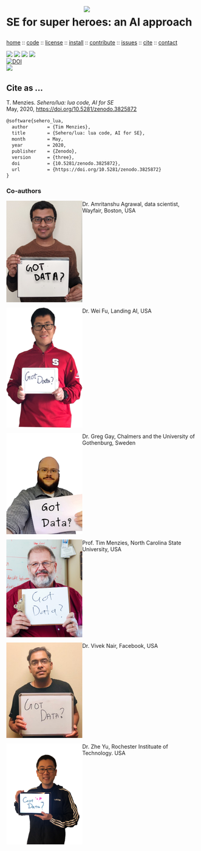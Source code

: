 <a class=sehero name=top><img align=right width=300
src="https://cdn.pixabay.com/photo/2019/08/01/21/40/spiderman-4378357_1280.png"><h1>
SE for super heroes: an AI approach
</h1><p> <a
href="https://github.com/sehero/lua/blob/master/README.md">home</a> :: <a
href="https://github.com/sehero/lua">code</a> :: <a
href="https://github.com/sehero/lua/blob/master/LICENSE">license</a> :: <a
href="https://github.com/sehero/lua/blob/master/INSTALL.md#top">install</a> :: <a
href="https://github.com/sehero/lua/blob/master/CODE_OF_CONDUCT.md#top">contribute</a> :: <a
href="https://github.com/sehero/lua/issues">issues</a> :: <a
href="https://github.com/sehero/lua/blob/master/CITATION.md#top">cite</a> :: <a
href="https://github.com/sehero/lua/blob/master/CONTACT.md#top">contact</a> </p><p> 
<img src="https://img.shields.io/badge/license-mit-red">   
<img src="https://img.shields.io/badge/language-lua-orange">    
<img src="https://img.shields.io/badge/purpose-ai,se-blueviolet">  
<img src="https://img.shields.io/badge/platform-mac,*nux-informational"><br>
<a href="https://zenodo.org/badge/latestdoi/263210595"><img src="https://zenodo.org/badge/263210595.svg" alt="DOI"></a><br>
<img src="https://travis-ci.org/sehero/src.svg?branch=master"><br>  
</p>


## Cite as ...

T. Menzies. 
_Sehero/lua: lua code, AI for SE_    
May, 2020, 
https://doi.org/10.5281/zenodo.3825872

```bitex
@software{sehero_lua,
  author       = {Tim Menzies},
  title        = {Sehero/lua: lua code, AI for SE},
  month        = May,
  year         = 2020,
  publisher    = {Zenodo},
  version      = {three},
  doi          = {10.5281/zenodo.3825872},
  url          = {https://doi.org/10.5281/zenodo.3825872}
}
```

### Co-authors

<p>
<img align=left width=200 src="doc/etc/img/amrit.jpg">
Dr. Amritanshu Agrawal, data scientist, Wayfair, Boston, USA
<br clear=all>


<p>
<img align=left width=200 src="doc/etc/img/weifu.jpg">
Dr. Wei Fu, Landing AI, USA
<br clear=all>

<p>
<img align=left width=200 src="doc/etc/img/greggay.png">
Dr. Greg Gay, Chalmers and the University of Gothenburg, Sweden
<br clear=all>

<p>
<img align=left width=200 src="doc/etc/img/timmenzies.jpg">
Prof. Tim Menzies, North Carolina State University, USA 
<br clear=all>

<p>
<img align=left width=200 src="doc/etc/img/viveknair.jpg">
Dr. Vivek Nair,  Facebook, USA
<br clear=all>

<p>
<img align=left width=200 src="doc/etc/img/zheyu.png">
Dr. Zhe Yu, Rochester Instituate of Technology. USA
<br clear=all>




